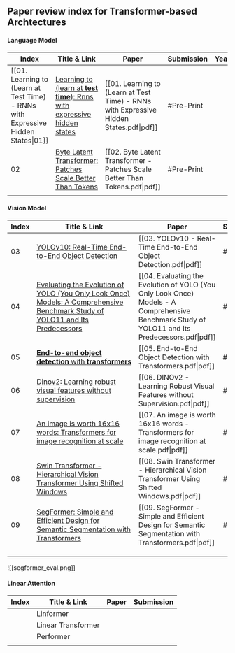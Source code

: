 ## Paper review index for Transformer-based Archtectures

#### Language Model

| Index                                                                             | Title & Link                                                                                                 | Paper                                                                                  | Submission | Year |
| --------------------------------------------------------------------------------- | ------------------------------------------------------------------------------------------------------------ | -------------------------------------------------------------------------------------- | ---------- | ---- |
| [[01. Learning to (Learn at Test Time) - RNNs with Expressive Hidden States\|01]] | [Learning to (learn at **test time**): Rnns with expressive hidden states](https://arxiv.org/abs/2407.04620) | [[01. Learning to (Learn at Test Time) - RNNs with Expressive Hidden States.pdf\|pdf]] | #Pre-Print |      |
| 02                                                                                | [Byte Latent Transformer: Patches Scale Better Than Tokens](https://arxiv.org/abs/2412.09871)                | [[02. Byte Latent Transformer - Patches Scale Better Than Tokens.pdf\|pdf]]            | #Pre-Print |      |
|                                                                                   |                                                                                                              |                                                                                        |            |      |

#### Vision Model

| Index | Title & Link                                                                                                                                                                                                               | Paper                                                                                                                                          | Submission |
| ----- | -------------------------------------------------------------------------------------------------------------------------------------------------------------------------------------------------------------------------- | ---------------------------------------------------------------------------------------------------------------------------------------------- | ---------- |
| 03    | [YOLOv10: Real-Time End-to-End Object Detection](https://arxiv.org/abs/2405.14458)                                                                                                                                         | [[03. YOLOv10 - Real-Time End-to-End Object Detection.pdf\|pdf]]                                                                               | #NeurIPS   |
| 04    | [Evaluating the Evolution of YOLO (You Only Look Once) Models: A Comprehensive Benchmark Study of YOLO11 and Its Predecessors](https://arxiv.org/abs/2411.00201)                                                           | [[04. Evaluating the Evolution of YOLO (You Only Look Once) Models - A Comprehensive Benchmark Study of YOLO11 and Its Predecessors.pdf\|pdf]] | #Pre-Print |
| 05    | [**End**-**to**-**end object detection** with **transformers**](https://arxiv.org/abs/2005.12872)                                                                                                                          | [[05. End-to-End Object Detection with Transformers.pdf\|pdf]]                                                                                 | #EECV      |
| 06    | [Dinov2: Learning robust visual features without supervision](https://arxiv.org/abs/2304.07193)                                                                                                                            | [[06. DINOv2 - Learning Robust Visual Features without Supervision.pdf\|pdf]]                                                                  | #Pre-Print |
| 07    | [An image is worth 16x16 words: Transformers for image recognition at scale](https://arxiv.org/abs/2010.11929)                                                                                                             | [[07. An image is worth 16x16 words - Transformers for image recognition at scale.pdf\|pdf]]                                                   | #Pre-Print |
| 08    | [Swin Transformer - Hierarchical Vision Transformer Using Shifted Windows](https://openaccess.thecvf.com/content/ICCV2021/html/Liu_Swin_Transformer_Hierarchical_Vision_Transformer_Using_Shifted_Windows_ICCV_2021_paper) | [[08. Swin Transformer - Hierarchical Vision Transformer Using Shifted Windows.pdf\|pdf]]                                                      | #ICCV      |
| 09    | [SegFormer: Simple and Efficient Design for Semantic Segmentation with Transformers](https://arxiv.org/abs/2105.15203)                                                                                                     | [[09. SegFormer - Simple and Efficient Design for Semantic Segmentation with Transformers.pdf\|pdf]]                                           | #NeurIPS   |
|       |                                                                                                                                                                                                                            |                                                                                                                                                |            |
|       |                                                                                                                                                                                                                            |                                                                                                                                                |            |
|       |                                                                                                                                                                                                                            |                                                                                                                                                |            |
![[segformer_eval.png]]

#### Linear Attention

| Index | Title & Link       | Paper | Submission |
| ----- | ------------------ | ----- | ---------- |
|       | Linformer          |       |            |
|       | Linear Transformer |       |            |
|       | Performer          |       |            |
|       |                    |       |            |


